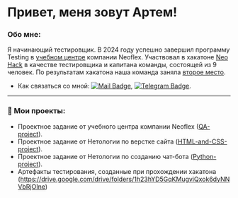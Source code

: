 # Привет, меня зовут Артем!

### Обо мне:

Я начинающий тестировщик. В 2024 году успешно завершил программу Testing в [учебном центре](https://edu.neoflex.ru/) компании Neoflex. Участвовал в хакатоне [Neo Hack](https://codenrock.com/contests/neo-hack-2024#/) в качестве тестировщика и капитана команды, состоящей из 9 человек. По результатам хакатона наша команда заняла [второе место](https://codenrock.com/users/84234/certificates/392).

- Как связаться со мной: [![Mail Badge](https://img.shields.io/badge/-Mail-darkblue?style=flat&logo=Mail.ru&logoColor=white)](mailto:zaikinaa26@mail.ru), [![Telegram Badge](https://img.shields.io/badge/-Telegram-blue?style=flat&logo=Telegram&logoColor=white)](https://t.me/zaikin_AA).

---

### 📁 Мои проекты:

- Проектное задание от учебного центра компании Neoflex ([QA-project](https://github.com/ArtemZaikin/QA-project)).
- Проектное задание от Нетологии по верстке сайта ([HTML-and-CSS-project](https://github.com/ArtemZaikin/HTML-and-CSS-project)).
- Проектное задание от Нетологии по созданию чат-бота ([Python-project](https://github.com/ArtemZaikin/Python-project)).
- Артефакты тестирования, созданные при прохождении хакатона (https://drive.google.com/drive/folders/1h23hYD5GqKMugviQxok6dyNNVbRjOIne)
